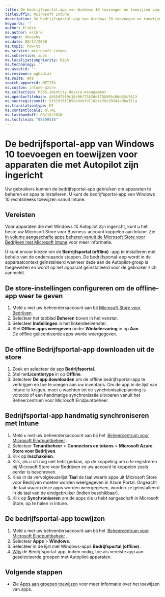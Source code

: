 ```yaml
---
title: De bedrijfsportal-app van Windows 10 toevoegen en toewijzen voor apparaten die met Autopilot zijn ingericht
titleSuffix: Microsoft Intune
description: De bedrijfsportal-app van Windows 10 toevoegen en toewijzen aan Intune voor apparaten die met Autopilot zijn ingericht.
keywords: ''
author: Erikre
ms.author: erikre
manager: dougeby
ms.date: 08/17/2020
ms.topic: how-to
ms.service: microsoft-intune
ms.subservice: apps
ms.localizationpriority: high
ms.technology: ''
ms.assetid: ''
ms.reviewer: mghadial
ms.suite: ems
search.appverid: MET150
ms.custom: intune-azure
ms.collection: M365-identity-device-management
ms.openlocfilehash: 4d45d73f9c10c9bf7562def73b005c0dd63c7613
ms.sourcegitcommit: 91519f811b58a3e9fd116a4c28e39341ad8af11a
ms.translationtype: HT
ms.contentlocale: nl-NL
ms.lasthandoff: 08/18/2020
ms.locfileid: "88559518"
---
```

# <a name="add-and-assign-the-windows-10-company-portal-app-for-autopilot-provisioned-devices"></a>De bedrijfsportal-app van Windows 10 toevoegen en toewijzen voor apparaten die met Autopilot zijn ingericht

Uw gebruikers kunnen de bedrijfsportal-app gebruiken om apparaten te beheren en apps te installeren. U kunt de bedrijfsportal-app van Windows 10 rechtstreeks toewijzen vanuit Intune. 

## <a name="prerequisites"></a>Vereisten

Voor apparaten die met Windows 10 Autopilot zijn ingericht, kunt u het beste uw Microsoft Store voor Business-account koppelen aan Intune. Zie [In volume aangeschafte apps beheren vanuit de Microsoft Store voor Bedrijven met Microsoft Intune](windows-store-for-business.md) voor meer informatie.

U kunt ervoor kiezen om de **Bedrijfsportal (offline)** -app te installeren met behulp van de onderstaande stappen. De bedrijfsportal-app wordt in de apparaatcontext geïnstalleerd wanneer deze aan de Autopilot-groep is toegewezen en wordt op het apparaat geïnstalleerd vóór de gebruiker zich aanmeldt.

## <a name="configure-the-store-settings-to-show-the-offline-app"></a>De store-instellingen configureren om de offline-app weer te geven

1. Meld u met uw beheerdersaccount aan bij [Microsoft Store voor Bedrijven](https://www.microsoft.com/business-store).
2. Selecteer het tabblad **Beheren** boven in het venster.
3. Selecteer **Instellingen** in het linkerdeelvenster.
4. Stel **Offline apps weergeven** onder **Winkelervaring** in op **Aan**.  
   De offline gelicentieerde apps worde weergegeven.

## <a name="get-the-offline-company-portal-app-from-the-store"></a>De offline Bedrijfsportal-app downloaden uit de store

1. Zoek en selecteer de app **Bedrijfsportal**.
2. Stel het**Licentietype** in op **Offline**.
3. Selecteer **De app downloaden** om de offline bedrijfsportal-app te verkrijgen en toe te voegen aan uw inventaris.
   Om de app in de lijst van Intune te krijgen, moet u wachten tot de synchronisatieplanning is voltooid of een handmatige synchronisatie uitvoeren vanuit het Beheercentrum voor Microsoft Eindpuntbeheer.

## <a name="manually-sync-company-portal-app-with-intune"></a>Bedrijfsportal-app handmatig synchroniseren met Intune

1. Meld u met uw beheerdersaccount aan bij het  [Beheercentrum voor Microsoft Eindpuntbeheer](https://go.microsoft.com/fwlink/?linkid=2109431) .
2. Selecteer **Tenantbeheer** > **Connectors en tokens** > **Microsoft Azure Store voor Bedrijven**.
3. Klik op **Inschakelen**.
4. Klik, als u dit nog niet hebt gedaan, op de koppeling om u te registreren bij Microsoft Store voor Bedrijven en uw account te koppelen zoals eerder is beschreven.
5. Kies in de vervolgkeuzelijst **Taal** de taal waarin apps uit Microsoft Store voor Bedrijven moeten worden weergegeven in Azure Portal. Ongeacht de taal waarin deze apps worden weergegeven, worden ze geïnstalleerd in de taal van de eindgebruiker (indien beschikbaar).
6. Klik op **Synchroniseren** om de apps die u hebt aangeschaft in Microsoft Store, op te halen in Intune.

## <a name="assign-the-company-portal-app"></a>De bedrijfsportal-app toewijzen

1. Meld u met uw beheerdersaccount aan bij het  [Beheercentrum voor Microsoft Eindpuntbeheer](https://go.microsoft.com/fwlink/?linkid=2109431) .
2. Selecteer **Apps** > **Windows**.
3. Selecteer in de lijst met Windows-apps **Bedrijfsportal (offline)** .
4. [Wijs](apps-deploy.md) de Bedrijfsportal-app, indien nodig, toe als vereiste app aan geselecteerde groepen met Autopilot-apparaten.

## <a name="next-steps"></a>Volgende stappen

- Zie [Apps aan groepen toewijzen](apps-deploy.md) voor meer informatie over het toewijzen van apps.

